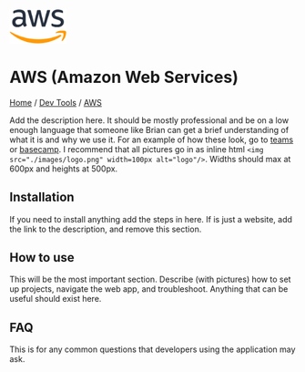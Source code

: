 <img src="./images/logo.png" width=100px alt="aws Logo"/>

# AWS (Amazon Web Services)

[Home](../../Readme.md) / [Dev Tools](../dev-tools.md) / [AWS](tool.md)

Add the description here. It should be mostly professional and be on a low enough language that someone like Brian can get a brief understanding of what it is and why we use it. For an example of how these look, go to [teams](../microsoft-teams/tool.md) or [basecamp](../basecamp/tool.md). I recommend that all pictures go in as inline html `<img src="./images/logo.png" width=100px alt="logo"/>`. Widths should max at 600px and heights at 500px.

## Installation

If you need to install anything add the steps in here. If is just a website, add the link to the description, and remove this section.

## How to use

This will be the most important section. Describe (with pictures) how to set up projects, navigate the web app, and troubleshoot. Anything that can be useful should exist here.

## FAQ

This is for any common questions that developers using the application may ask.
